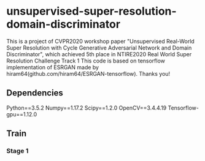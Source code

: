 # unsupervised-super-resolution-domain-discriminator
This is a project of CVPR2020 workshop paper "Unsupervised Real-World Super Resolution with Cycle Generative Adversarial Network and Domain Discriminator", which achieved 5th place in NTIRE2020 Real World Super Resolution Challenge Track 1
This code is based on tensorflow implementation of ESRGAN made by hiram64(github.com/hiram64/ESRGAN-tensorflow). Thanks you!




## Dependencies
Python==3.5.2
Numpy==1.17.2
Scipy==1.2.0
OpenCV==3.4.4.19
Tensorflow-gpu==1.12.0


## Train
### Stage 1
